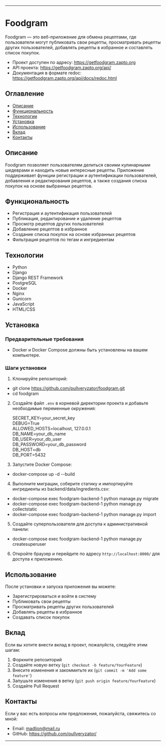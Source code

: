 
---

# Foodgram

Foodgram — это веб-приложение для обмена рецептами, где пользователи могут публиковать свои рецепты, просматривать рецепты других пользователей, добавлять рецепты в избранное и составлять список покупок.

- Проект доступен по адресу: https://getfoodgram.zapto.org
- API проекта: https://getfoodgram.zapto.org/api/
- Документация в формате redoc: https://getfoodgram.zapto.org/api/docs/redoc.html
  
## Оглавление

- [Описание](#описание)
- [Функциональность](#функциональность)
- [Технологии](#технологии)
- [Установка](#установка)
- [Использование](#использование)
- [Вклад](#вклад)
- [Контакты](#контакты)

## Описание

Foodgram позволяет пользователям делиться своими кулинарными шедеврами и находить новые интересные рецепты. Приложение поддерживает функции регистрации и аутентификации пользователей, добавления и редактирования рецептов, а также создания списка покупок на основе выбранных рецептов.

## Функциональность

- Регистрация и аутентификация пользователей
- Публикация, редактирование и удаление рецептов
- Просмотр рецептов других пользователей
- Добавление рецептов в избранное
- Создание списка покупок на основе избранных рецептов
- Фильтрация рецептов по тегам и ингредиентам

## Технологии

- Python
- Django
- Django REST Framework
- PostgreSQL
- Docker
- Nginx
- Gunicorn
- JavaScript
- HTML/CSS

## Установка

### Предварительные требования

- Docker и Docker Compose должны быть установлены на вашем компьютере.

### Шаги установки

1. Клонируйте репозиторий:

- git clone https://github.com/pullveryzator/foodgram.git
- cd foodgram
    

2. Создайте файл `.env` в корневой директории проекта и добавьте необходимые переменные окружения:

    SECRET_KEY=your_secret_key  
    DEBUG=True  
    ALLOWED_HOSTS=localhost, 127.0.0.1  
    DB_NAME=your_db_name  
    DB_USER=your_db_user  
    DB_PASSWORD=your_db_password  
    DB_HOST=db  
    DB_PORT=5432  
    

3. Запустите Docker Compose:

- docker-compose up -d --build
    

4. Выполните миграции, соберите статику и импортируйте ингредиенты из backend/data/ingredients.csv:

- docker-compose exec foodgram-backend-1 python manage.py migrate
- docker-compose exec foodgram-backend-1 python manage.py collectstatic
- docker-compose exec foodgram-backend-1 python manage.py import
    

5. Создайте суперпользователя для доступа к административной панели:

- docker-compose exec foodgram-backend-1 python manage.py createsuperuser
    

6. Откройте браузер и перейдите по адресу `http://localhost:8000/` для доступа к приложению.

## Использование

После установки и запуска приложения вы можете:

- Зарегистрироваться и войти в систему
- Публиковать свои рецепты
- Просматривать рецепты других пользователей
- Добавлять рецепты в избранное
- Создавать список покупок

## Вклад

Если вы хотите внести вклад в проект, пожалуйста, следуйте этим шагам:

1. Форкните репозиторий
2. Создайте новую ветку (`git checkout -b feature/YourFeature`)
3. Внесите изменения и закоммитьте их (`git commit -m 'Add some feature'`)
4. Запушьте изменения в ветку (`git push origin feature/YourFeature`)
5. Создайте Pull Request

## Контакты

Если у вас есть вопросы или предложения, пожалуйста, свяжитесь со мной:

- Email: madlion@mail.ru
- GitHub: https://github.com/pullveryzator/

---

